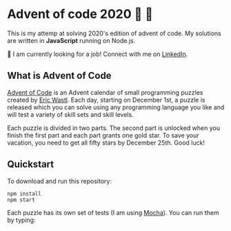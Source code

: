 # Advent of code 2020 :santa: :christmas_tree:
This is my attemp at solving 2020's edition of advent of code. My solutions are written in **JavaScript** running on Node.js.

:loudspeaker: I am currently looking for a job! Connect with me on [LinkedIn](https://www.linkedin.com/in/tmmluis/).

## What is Advent of Code
[Advent of Code](https://adventofcode.com) is an Advent calendar of small programming puzzles created by [Eric Wastl](https://github.com/topaz).
Each day, starting on December 1st, a puzzle is released which you can solve using any programming language you like and will test a variety of skill sets and skill levels.

Each puzzle is divided in two parts. The second part is unlocked when you finish the first part and each part grants one gold star. To save your vacation, you need to get all fifty stars by December 25th. Good luck!

## Quickstart

To download and run this repository:

```git clone https://github.com/tmmluis/advent-of-code-2020.git
npm install
npm start
```

Each puzzle has its own set of tests (I am using [Mocha](https://github.com/mochajs/mocha)). You can run them by typing:

```npm test
```